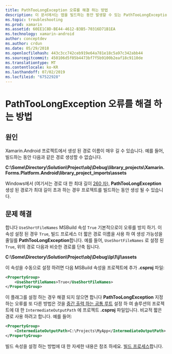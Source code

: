 ```yaml
---
title: PathTooLongException 오류를 해결 하는 방법
description: 이 문서에서는 앱을 빌드하는 동안 발생할 수 있는 PathTooLongException을 해결 하는 방법에 설명 합니다.
ms.topic: troubleshooting
ms.prod: xamarin
ms.assetid: 60EE1C8D-BE44-4612-B3B5-70316D71B1EA
ms.technology: xamarin-android
author: conceptdev
ms.author: crdun
ms.date: 05/29/2018
ms.openlocfilehash: 443c3cc742ceb919e64a781e18c5a97c342abb44
ms.sourcegitcommit: 450106d5f05b4473bf7f5b9100b2eaf18c9110de
ms.translationtype: MT
ms.contentlocale: ko-KR
ms.lasthandoff: 07/02/2019
ms.locfileid: "67522928"
---
```

# <a name="how-do-i-resolve-a-pathtoolongexception-error"></a>PathTooLongException 오류를 해결 하는 방법

## <a name="cause"></a>원인

Xamarin.Android 프로젝트에서 생성 된 경로 이름이 매우 길 수 있습니다.
예를 들어, 빌드하는 동안 다음과 같은 경로 생성할 수 없습니다.

**C:\\Some\\Directory\\Solution\\Project\\obj\\Debug\\__library_projects__\\Xamarin.Forms.Platform.Android\\library_project_imports\\assets**

Windows에서 (여기서는 경로 대 한 최대 길이 [260 자](https://msdn.microsoft.com/library/windows/desktop/aa365247.aspx)), **PathTooLongException** 생성 된 경로가 최대 길이 초과 하는 경우 프로젝트를 빌드하는 동안 생성 될 수 있습니다. 

## <a name="fix"></a>문제 해결

합니다 `UseShortFileNames` MSBuild 속성 `True` 기본적으로이 오류를 방지 하기. 이 속성 설정 된 경우 `True`, 빌드 프로세스 더 짧은 경로 이름을 사용 하 여 생성 가능성을 줄일를 **PathTooLongException**합니다.
예를 들어, `UseShortFileNames` 로 설정 된 `True`, 위의 경로 다음과 비슷한 경로를 단축 됩니다.

**C:\\Some\\Directory\\Solution\\Project\\obj\\Debug\\lp\\1\\jl\\assets**

이 속성을 수동으로 설정 하려면 다음 MSBuild 속성을 프로젝트에 추가 **.csproj** 파일:

```xml
<PropertyGroup>
    <UseShortFileNames>True</UseShortFileNames>
</PropertyGroup>
```

이 플래그를 설정 하는 경우 해결 되지 않으면 합니다 **PathTooLongException** 지정 하는 오류를 또 다른 방법은 것을 [중간 출력 하는 공통 루트](https://blogs.msdn.microsoft.com/kirillosenkov/2015/04/04/using-a-common-intermediate-and-output-directory-for-your-solution/) 설정 하 여 솔루션의 프로젝트에 대 한 `IntermediateOutputPath` 에 프로젝트 **.csproj** 파일입니다. 비교적 짧은 경로 사용 하려고 합니다. 예를 들어:

```xml
<PropertyGroup>
    <IntermediateOutputPath>C:\Projects\MyApp</IntermediateOutputPath>
</PropertyGroup>
```

빌드 속성을 설정 하는 방법에 대 한 자세한 내용은 참조 하세요. [빌드 프로세스](~/android/deploy-test/building-apps/build-process.md)합니다.
